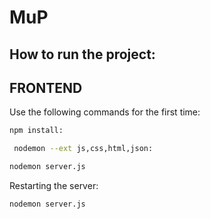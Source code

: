 # MuP

## How to run the project:
## FRONTEND
Use the following commands for the first time:
```bash
npm install:
```
```bash
 nodemon --ext js,css,html,json:
 ```
 ```bash
 nodemon server.js
 ```
 Restarting the server: 
 ```bash
 nodemon server.js
 ```
							
